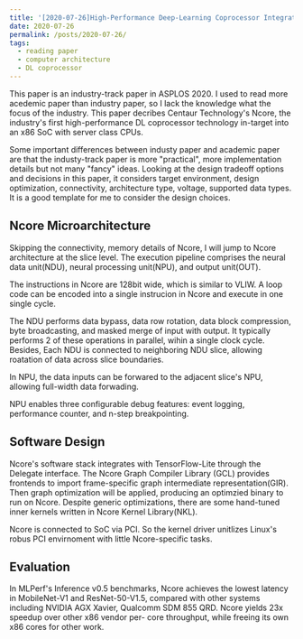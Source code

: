 ```yaml
---
title: '[2020-07-26]High-Performance Deep-Learning Coprocessor Integrated into x86 SoC with Server-Class CPUs'
date: 2020-07-26
permalink: /posts/2020-07-26/
tags:
  - reading paper
  - computer architecture
  - DL coprocessor
---
```


This paper is an industry-track paper in ASPLOS 2020. I used to read more acedemic paper than industry paper, so I lack the knowledge what the focus of the industry. This paper decribes Centaur Technology's Ncore, the industry's first high-performance DL coprocessor technology in-target into an x86 SoC with server class CPUs.

Some important differences between industy paper and academic paper are that the industy-track paper is more "practical", more implementation details but not many "fancy" ideas. Looking at the design tradeoff options and decisions in this paper, it considers target environment, design optimization, connectivity, architecture type, voltage, supported data types. It is a good template for me to consider the design choices.

## Ncore Microarchitecture
Skipping the connectivity, memory details of Ncore, I will jump to Ncore architecture at the slice level. The execution pipeline comprises the neural data unit(NDU), neural processing unit(NPU), and output unit(OUT).

The instructions in Ncore are 128bit wide, which is similar to VLIW. A loop code can be encoded into a single instrucion in Ncore and execute in one single cycle.

The NDU performs data bypass, data row rotation, data block compression, byte broadcasting, and masked merge of input with output. It typically performs 2 of these operations in parallel, wihin a single clock cycle. Besides, Each NDU is connected to neighboring NDU slice, allowing roatation of data across slice boundaries.

In NPU, the data inputs can be forwared to the adjacent slice's NPU, allowing full-width data forwading.

NPU enables three configurable debug features: event logging, performance counter, and n-step breakpointing.

## Software Design
Ncore's software stack integrates with TensorFlow-Lite through the Delegate interface. The Ncore Graph Compiler Library (GCL) provides frontends to import frame-specific graph intermediate representation(GIR). Then graph optimization will be applied, producing an optimzied binary to run on Ncore. Despite generic optimizations, there are some hand-tuned inner kernels written in Ncore Kernel Library(NKL).

Ncore is connected to SoC via PCI. So the kernel driver unitlizes Linux's robus PCI envirnoment with little Ncore-specific tasks.

## Evaluation

In MLPerf's Inference v0.5 benchmarks, Ncore achieves the lowest latency in MobileNet-V1 and ResNet-50-V1.5, compared with other systems including NVIDIA AGX Xavier, Qualcomm SDM 855 QRD. Ncore yields 23x speedup over other x86 vendor per- core throughput, while freeing its own x86 cores for other work.